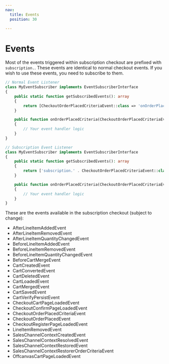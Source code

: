 ```yaml
---
nav:
  title: Events
  position: 30

---
```


# Events

Most of the events triggered within subscription checkout are prefixed with `subscription.`. These events are identical to normal checkout events. If you wish to use these events, you need to subscribe to them.

```php
// Normal Event Listener
class MyEventSubscriber implements EventSubscriberInterface
{
    public static function getSubscribedEvents(): array
    {
        return [CheckoutOrderPlacedCriteriaEvent::class => 'onOrderPlacedCriteria'];
    }

    public function onOrderPlacedCriteria(CheckoutOrderPlacedCriteriaEvent $event): void
    {
        // Your event handler logic
    }
}

// Subscription Event Listener
class MyEventSubscriber implements EventSubscriberInterface
{
    public static function getSubscribedEvents(): array
    {
        return ['subscription.' . CheckoutOrderPlacedCriteriaEvent::class => 'onOrderPlacedCriteria'];
    }

    public function onOrderPlacedCriteria(CheckoutOrderPlacedCriteriaEvent $event): void
    {
        // Your event handler logic
    }
}
```

These are the events available in the subscription checkout (subject to change):

- AfterLineItemAddedEvent
- AfterLineItemRemovedEvent
- AfterLineItemQuantityChangedEvent
- BeforeLineItemAddedEvent
- BeforeLineItemRemovedEvent
- BeforeLineItemQuantityChangedEvent
- BeforeCartMergeEvent
- CartCreatedEvent
- CartConvertedEvent
- CartDeletedEvent
- CartLoadedEvent
- CartMergedEvent
- CartSavedEvent
- CartVerifyPersistEvent
- CheckoutCartPageLoadedEvent
- CheckoutConfirmPageLoadedEvent
- CheckoutOrderPlacedCriteriaEvent
- CheckoutOrderPlacedEvent
- CheckoutRegisterPageLoadedEvent
- LineItemRemovedEvent
- SalesChannelContextCreatedEvent
- SalesChannelContextResolvedEvent
- SalesChannelContextRestoredEvent
- SalesChannelContextRestorerOrderCriteriaEvent
- OffcanvasCartPageLoadedEvent